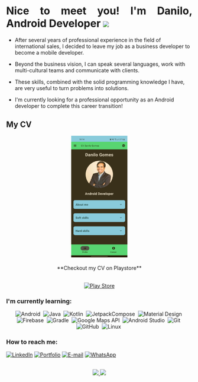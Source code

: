 <h1 align = "justify"> Nice to meet you! I'm Danilo, Android Developer <img src="https://media.giphy.com/media/hvRJCLFzcasrR4ia7z/giphy.gif" width="25px"></h1>

* After several years of professional experience in the field of international sales, I decided to leave my job as a business developer to become a mobile developer.

* Beyond the business vision, I can speak several languages, work with multi-cultural teams and communicate with clients. 

* These skills, combined with the solid programming knowledge I have, are very useful to turn problems into solutions.

* I'm currently looking for a professional opportunity as an Android developer to complete this career transition!


## My CV
<div align="center">
  <img src="https://github.com/dgomesdev/My-CV/blob/main/Screenshots/Main%20screen.png" width="30%" height="30%">
  <br>
  <br>
  **Checkout my CV on Playstore** 
  <br>
  <br>
  
  [![Play Store](https://img.shields.io/badge/Google_Play-414141?style=for-the-badge&logo=google-play&logoColor=white)](https://play.google.com/store/apps/details?id=com.dgomesdev.mycv)
</div>
 

### I'm currently learning:  

<div align="center">

![Android](https://img.shields.io/badge/-Android-05122A?style=for-the-badge&logo=android&logoColor=green)&nbsp;
![Java](https://img.shields.io/badge/-Java-05122A?style=for-the-badge&logo=java&logoColor=white)&nbsp;
![Kotlin](https://img.shields.io/badge/-Kotlin-05122A?style=for-the-badge&logo=kotlin)&nbsp;
![JetpackCompose](https://img.shields.io/badge/-JetpackCompose-05122A?style=for-the-badge&logo=jetpackcompose&logoColor=green)&nbsp;
![Material Design](https://img.shields.io/badge/-MaterialDesign-05122A?style=for-the-badge&logo=materialdesign&logoColor=white)&nbsp;
![Firebase](https://img.shields.io/badge/-Firebase-05122A?style=for-the-badge&logo=firebase)&nbsp;
![Gradle](https://img.shields.io/badge/-Gradle-05122A?style=for-the-badge&logo=gradle&logoColor=green)&nbsp;
![Google Maps API](https://img.shields.io/badge/-GoogleMaps-05122A?style=for-the-badge&logo=googlemaps)&nbsp;
![Android Studio](https://img.shields.io/badge/-AndroidStudio-05122A?style=for-the-badge&logo=androidstudio&logoColor=green)&nbsp;
![Git](https://img.shields.io/badge/-Git-05122A?style=for-the-badge&logo=git)&nbsp;
![GitHub](https://img.shields.io/badge/-GitHub-05122A?style=for-the-badge&logo=github)&nbsp;
![Linux](https://img.shields.io/badge/-Linux-05122A?style=for-the-badge&logo=linux&logoColor=white)&nbsp;

</div>

### How to reach me: 
 
[![LinkedIn](https://img.shields.io/badge/linkedin-%230077B5.svg?style=for-the-badge&logo=linkedin&logoColor=white)](https://www.linkedin.com/in/gomes-danilo/)
[![Portfolio](https://img.shields.io/badge/website-000000?style=for-the-badge&logo=About.me&logoColor=white)](https://www.dgomesdev.com/)
[![E-mail](https://img.shields.io/badge/Microsoft_Outlook-0078D4?style=for-the-badge&logo=microsoft-outlook&logoColor=white)](mailto:danilo.gomes@outlook.fr)
[![WhatsApp](https://img.shields.io/badge/WhatsApp-25D366?style=for-the-badge&logo=whatsapp&logoColor=white)](https://wa.me/+5511936186593)


<div align="center"><br>
  <a href="https://github.com/dgomesdev">
  <img height="180em" src="https://github-readme-stats.vercel.app/api?username=dgomesdev&show_icons=true&theme=dark&include_all_commits=true&count_private=true"/>
  <img height="180em" src="https://github-readme-stats.vercel.app/api/top-langs/?username=dgomesdev&layout=compact&langs_count=7&theme=dark"/>
</div>

<!-- <div align="center"><b>  QRCode Maker  </b></div> -->
